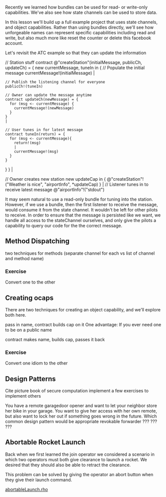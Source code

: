 Recently we learned how bundles can be used for read- or write-only capabilities. We've also see how state channels can be used to store data.

In this lesson we'll build up a full example project that uses state channels, and object capabilities. Rather than using bundles directly, we'll see how unforgeable names can represent specific capabilities including read and write, but also much more like reset the counter or delete this facebook account.

Let's revisit the ATC example so that they can update the information

// Station stuff
contract @"createStation"(initialMessage, publicCh, updateCh) = {
  new currentMessage, tuneIn in {
    // Populate the initial message
    currentMessage!(initialMessage)
    |

    // Publish the listening channel for everyone
    publicCh!(tuneIn)

    // Owner can update the message anytime
    contract updateCh(newMessage) = {
      for (msg <- currentMessage) {
        currentMessage!(newMessage)
      }
    }
    |

    // User tunes in for latest message
    contract tuneIn(return) = {
      for (msg <- currentMessage){
        return!(msg)
        |
        currentMessage!(msg)
      }
    }
  }
}
|

// Owner creates new station
new updateCap in {
  @"createStation"!("Weather is nice", "airportInfo", *updateCap)
}
|
// Listener tunes in to receive latest message
@"airportInfo"!("stdout")

It may seem natural to use a read-only bundle for tuning into the station. However, if we use a bundle, then the first listener to receive the message, would consume it from the state channel. It wouldn't be left for other pilots to receive. In order to ensure that the message is persisted like we want, we handle all access to the stateChannel ourselves, and only give the pilots a capability to query our code for the the correct message.

## Method Dispatching
two techniques for methods (separate channel for each vs list of channel and method name)

### Exercise
Convert one to the other


## Creating ocaps
There are two techniques for creating an object capability, and we'll explore both here.

pass in name, contract builds cap on it
One advantage: If you ever need one to be on a public name

contract makes name, builds cap, passes it back

### Exercise
Convert one idiom to the other

## Design Patterns
Cite picture book of secure computation
implement a few
exercises to implement others

You have a remote garagedoor opener and want to let your neighbor store her bike in your garage. You want to give her access with her own remote, but also want to lock her out if something goes wrong in the future. Which common design pattern would be appropriate
revokable forwarder
???
???
???

## Abortable Rocket Launch
Back when we first learned the join operator we considered a scenario in which two operators must both give clearance to launch a rocket. We desired that they should also be able to retract the clearance.

This problem can be solved by giving the operator an abort button when they give their launch command.

[abortableLaunch.rho](abortableLaunch.rho)
